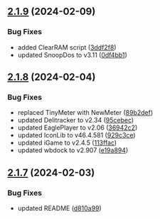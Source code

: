 ## [2.1.9](https://github.com/kouts/best-classic-wb/compare/v2.1.8...v2.1.9) (2024-02-09)


### Bug Fixes

* added ClearRAM script ([3ddf2f8](https://github.com/kouts/best-classic-wb/commit/3ddf2f89e829565a952beaa6284fc2e0df097ce0))
* updated SnoopDos to v3.11 ([0df4bb1](https://github.com/kouts/best-classic-wb/commit/0df4bb1b6001f2a0693d28f79e6ad52b38012086))

## [2.1.8](https://github.com/kouts/best-classic-wb/compare/v2.1.7...v2.1.8) (2024-02-04)


### Bug Fixes

* replaced TinyMeter with NewMeter ([89b2def](https://github.com/kouts/best-classic-wb/commit/89b2deff78a6162d113572bc343a6f04f0982e02))
* updated Delitracker to v2.34 ([95cebec](https://github.com/kouts/best-classic-wb/commit/95cebec5f451789c0caf862f446670710170dbab))
* updated EaglePlayer to v2.06 ([36942c2](https://github.com/kouts/best-classic-wb/commit/36942c28452f3f1536ee472580b7e321ee5b856a))
* updated IconLib to v46.4.581 ([929c3ce](https://github.com/kouts/best-classic-wb/commit/929c3ce9d4515e6e646d90bc081a32a2e46d60c3))
* updated iGame to v2.4.5 ([113ffac](https://github.com/kouts/best-classic-wb/commit/113ffac4f432b755d6c4c1b9a56b29695b984007))
* updated wbdock to v2.907 ([e19a894](https://github.com/kouts/best-classic-wb/commit/e19a894ef6e4ac8c6d7609feadccbee8a106e133))

## [2.1.7](https://github.com/kouts/best-classic-wb/compare/v2.1.6...v2.1.7) (2024-02-03)


### Bug Fixes

* updated README ([d810a99](https://github.com/kouts/best-classic-wb/commit/d810a99d86685307245c9a4d691fc743698ea3c4))
